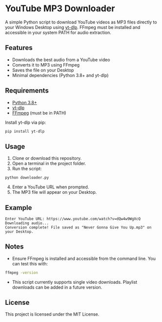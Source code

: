 # YouTube MP3 Downloader

A simple Python script to download YouTube videos as MP3 files directly to your Windows Desktop using [yt-dlp](https://github.com/yt-dlp/yt-dlp). FFmpeg must be installed and accessible in your system PATH for audio extraction.

## Features

- Downloads the best audio from a YouTube video
- Converts it to MP3 using FFmpeg
- Saves the file on your Desktop
- Minimal dependencies (Python 3.8+ and yt-dlp)

## Requirements

- [Python 3.8+](https://www.python.org/downloads/)
- [yt-dlp](https://github.com/yt-dlp/yt-dlp)
- [FFmpeg](https://ffmpeg.org/download.html) (must be in PATH)

Install yt-dlp via pip:

```bash
pip install yt-dlp
```

## Usage

1. Clone or download this repository.
2. Open a terminal in the project folder.
3. Run the script:

```bash
python downloader.py
```

4. Enter a YouTube URL when prompted.
5. The MP3 file will appear on your Desktop.

## Example

```
Enter YouTube URL: https://www.youtube.com/watch?v=dQw4w9WgXcQ
Downloading audio...
Conversion complete! File saved as "Never Gonna Give You Up.mp3" on your Desktop.
```

## Notes

- Ensure FFmpeg is installed and accessible from the command line. You can test this with:

```bash
ffmpeg -version
```

- This script currently supports single video downloads. Playlist downloads can be added in a future version.

## License

This project is licensed under the MIT License.

